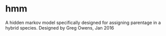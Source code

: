 # hmm
A hidden markov model specifically designed for assigning parentage in a hybrid species.
Designed by Greg Owens, Jan 2016
